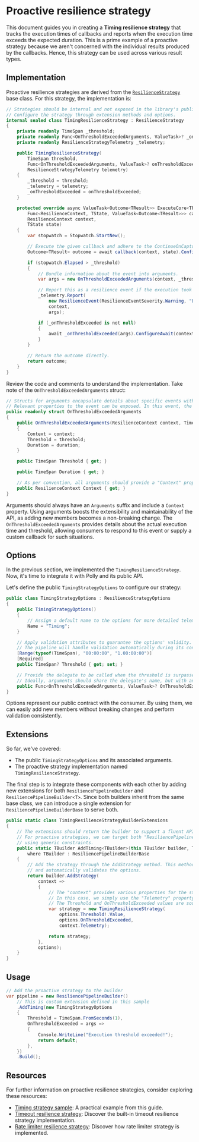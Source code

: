 # Proactive resilience strategy

This document guides you in creating a **Timing resilience strategy** that tracks the execution times of callbacks and reports when the execution time exceeds the expected duration. This is a prime example of a proactive strategy because we aren't concerned with the individual results produced by the callbacks. Hence, this strategy can be used across various result types.

## Implementation

Proactive resilience strategies are derived from the [`ResilienceStrategy`](xref:Polly.ResilienceStrategy) base class. For this strategy, the implementation is:

<!-- snippet: ext-proactive-strategy -->
```cs
// Strategies should be internal and not exposed in the library's public API.
// Configure the strategy through extension methods and options.
internal sealed class TimingResilienceStrategy : ResilienceStrategy
{
    private readonly TimeSpan _threshold;
    private readonly Func<OnThresholdExceededArguments, ValueTask>? _onThresholdExceeded;
    private readonly ResilienceStrategyTelemetry _telemetry;

    public TimingResilienceStrategy(
        TimeSpan threshold,
        Func<OnThresholdExceededArguments, ValueTask>? onThresholdExceeded,
        ResilienceStrategyTelemetry telemetry)
    {
        _threshold = threshold;
        _telemetry = telemetry;
        _onThresholdExceeded = onThresholdExceeded;
    }

    protected override async ValueTask<Outcome<TResult>> ExecuteCore<TResult, TState>(
        Func<ResilienceContext, TState, ValueTask<Outcome<TResult>>> callback,
        ResilienceContext context,
        TState state)
    {
        var stopwatch = Stopwatch.StartNew();

        // Execute the given callback and adhere to the ContinueOnCapturedContext property value.
        Outcome<TResult> outcome = await callback(context, state).ConfigureAwait(context.ContinueOnCapturedContext);

        if (stopwatch.Elapsed > _threshold)
        {
            // Bundle information about the event into arguments.
            var args = new OnThresholdExceededArguments(context, _threshold, stopwatch.Elapsed);

            // Report this as a resilience event if the execution took longer than the threshold.
            _telemetry.Report(
                new ResilienceEvent(ResilienceEventSeverity.Warning, "ExecutionThresholdExceeded"),
                context,
                args);

            if (_onThresholdExceeded is not null)
            {
                await _onThresholdExceeded(args).ConfigureAwait(context.ContinueOnCapturedContext);
            }
        }

        // Return the outcome directly.
        return outcome;
    }
}
```
<!-- endSnippet -->

Review the code and comments to understand the implementation. Take note of the `OnThresholdExceededArguments` struct:

<!-- snippet: ext-proactive-args -->
```cs
// Structs for arguments encapsulate details about specific events within the resilience strategy.
// Relevant properties to the event can be exposed. In this event, the actual execution time and the exceeded threshold are included.
public readonly struct OnThresholdExceededArguments
{
    public OnThresholdExceededArguments(ResilienceContext context, TimeSpan threshold, TimeSpan duration)
    {
        Context = context;
        Threshold = threshold;
        Duration = duration;
    }

    public TimeSpan Threshold { get; }

    public TimeSpan Duration { get; }

    // As per convention, all arguments should provide a "Context" property.
    public ResilienceContext Context { get; }
}
```
<!-- endSnippet -->

Arguments should always have an `Arguments` suffix and include a `Context` property. Using arguments boosts the extensibility and maintainability of the API, as adding new members becomes a non-breaking change. The `OnThresholdExceededArguments` provides details about the actual execution time and threshold, allowing consumers to respond to this event or supply a custom callback for such situations.

## Options

In the previous section, we implemented the `TimingResilienceStrategy`. Now, it's time to integrate it with Polly and its public API.

Let's define the public `TimingStrategyOptions` to configure our strategy:

<!-- snippet: ext-proactive-options -->
```cs
public class TimingStrategyOptions : ResilienceStrategyOptions
{
    public TimingStrategyOptions()
    {
        // Assign a default name to the options for more detailed telemetry insights.
        Name = "Timing";
    }

    // Apply validation attributes to guarantee the options' validity.
    // The pipeline will handle validation automatically during its construction.
    [Range(typeof(TimeSpan), "00:00:00", "1.00:00:00")]
    [Required]
    public TimeSpan? Threshold { get; set; }

    // Provide the delegate to be called when the threshold is surpassed.
    // Ideally, arguments should share the delegate's name, but with an "Arguments" suffix.
    public Func<OnThresholdExceededArguments, ValueTask>? OnThresholdExceeded { get; set; }
}
```
<!-- endSnippet -->

Options represent our public contract with the consumer. By using them, we can easily add new members without breaking changes and perform validation consistently.

## Extensions

So far, we've covered:

- The public `TimingStrategyOptions` and its associated arguments.
- The proactive strategy implementation named `TimingResilienceStrategy`.

The final step is to integrate these components with each other by adding new extensions for both `ResiliencePipelineBuilder` and `ResiliencePipelineBuilder<T>`. Since both builders inherit from the same base class, we can introduce a single extension for `ResiliencePipelineBuilderBase` to serve both.

<!-- snippet: ext-proactive-extensions -->
```cs
public static class TimingResilienceStrategyBuilderExtensions
{
    // The extensions should return the builder to support a fluent API.
    // For proactive strategies, we can target both "ResiliencePipelineBuilderBase" and "ResiliencePipelineBuilder<T>"
    // using generic constraints.
    public static TBuilder AddTiming<TBuilder>(this TBuilder builder, TimingStrategyOptions options)
        where TBuilder : ResiliencePipelineBuilderBase
    {
        // Add the strategy through the AddStrategy method. This method accepts a factory delegate
        // and automatically validates the options.
        return builder.AddStrategy(
            context =>
            {
                // The "context" provides various properties for the strategy's use.
                // In this case, we simply use the "Telemetry" property and pass it to the strategy.
                // The Threshold and OnThresholdExceeded values are sourced from the options.
                var strategy = new TimingResilienceStrategy(
                    options.Threshold!.Value,
                    options.OnThresholdExceeded,
                    context.Telemetry);

                return strategy;
            },
            options);
    }
}
```
<!-- endSnippet -->

## Usage

<!-- snippet: ext-proactive-strategy-usage -->
```cs
// Add the proactive strategy to the builder
var pipeline = new ResiliencePipelineBuilder()
    // This is custom extension defined in this sample
    .AddTiming(new TimingStrategyOptions
    {
        Threshold = TimeSpan.FromSeconds(1),
        OnThresholdExceeded = args =>
        {
            Console.WriteLine("Execution threshold exceeded!");
            return default;
        },
    })
    .Build();
```
<!-- endSnippet -->

## Resources

For further information on proactive resilience strategies, consider exploring these resources:

- [Timing strategy sample](https://github.com/App-vNext/Polly/tree/main/samples/Extensibility/Proactive): A practical example from this guide.
- [Timeout resilience strategy](https://github.com/App-vNext/Polly/tree/main/src/Polly.Core/Timeout): Discover the built-in timeout resilience strategy implementation.
- [Rate limiter resilience strategy](https://github.com/App-vNext/Polly/tree/main/src/Polly.RateLimiting): Discover how rate limiter strategy is implemented.
